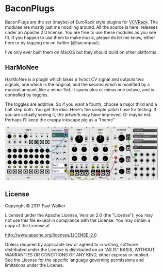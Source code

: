 # BaconPlugs

BaconPlugs are the set (maybe) of EuroRack style plugins for 
[VCVRack](http://www.vcvrack.com). The modules are mostly just me noodling around.
All the source is here, releases under an Apache 2.0 license. You are free to use
these modules as you see fit. If you happen to use them to make music, please
do let me know, either here or by tagging me on twitter (@baconpaul).

I've only ever built them on MacOS but they should build on other platforms.

## HarMoNee

HarMoNee is a plugin which takes a 1v/oct CV signal and outputs two signals,
one which is the original, and the second which is modified by a musical amount,
like a minor 3rd. It spans plus or minus one octave, and is controlled by toggles.

The toggles are additive. So if you want a fourth, choose a major third and a half step 
both. You get the idea. Here's the sample patch I use for testing. If you are actually
seeing it, the artwork may have improved. Or maybe not. Perhaps I'll keep the crappy
inkscape pig as a "theme"

![Example HarMoNee patch](doc/HarMoNee.png)

## License

Copyright © 2017  Paul Walker

Licensed under the Apache License, Version 2.0 (the "License");
you may not use this file except in compliance with the License.
You may obtain a copy of the License at

http://www.apache.org/licenses/LICENSE-2.0

Unless required by applicable law or agreed to in writing, software
distributed under the License is distributed on an "AS IS" BASIS,
WITHOUT WARRANTIES OR CONDITIONS OF ANY KIND, either express or implied.
See the License for the specific language governing permissions and
limitations under the License.


